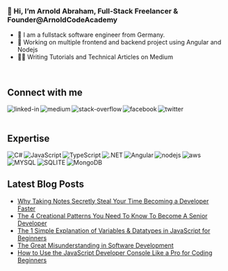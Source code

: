 ### 👋 Hi, I’m Arnold Abraham, Full-Stack Freelancer & Founder@ArnoldCodeAcademy

- 🔎 I am a fullstack software engineer from Germany.
- 🔭 Working on multiple frontend and backend project using Angular and Nodejs
- ✍🏻 Writing Tutorials and Technical Articles on Medium
<br>

## Connect with me
[<img align="left" alt="linked-in" src="https://img.shields.io/badge/linkedin-%230077B5.svg?&style=for-the-badge&logo=linkedin&logoColor=white" />](https://www.linkedin.com/in/arnold-abraham/)
[<img align="left" alt="medium" src="https://img.shields.io/badge/medium-%2312100E.svg?&style=for-the-badge&logo=medium&logoColor=white" />](https://arnoldcode.medium.com/)
[<img align="left" alt="stack-overflow" src="https://img.shields.io/badge/stack%20overflow-FE7A16?logo=stack-overflow&logoColor=white&style=for-the-badge" />](https://stackoverflow.com/users/16640576/arnold-abraham)
[<img align="left" alt="facebook" src="https://img.shields.io/badge/facebook-%231877F2.svg?&style=for-the-badge&logo=facebook&logoColor=white" />](https://www.facebook.com/arnold.abraham.5817)
[<img align="left" alt="twitter" src="https://img.shields.io/badge/twitter-%231DA1F2.svg?&style=for-the-badge&logo=twitter&logoColor=white" />](https://twitter.com/ArnoldAbrahamP1)
<br>
<br>
## Expertise

<img align="left" alt="C#" src="https://img.shields.io/badge/C%23-239120?style=for-the-badge&logo=c-sharp&logoColor=white" />
<img align="left" alt="JavaScript" src="https://img.shields.io/badge/JavaScript-323330?style=for-the-badge&logo=javascript&logoColor=F7DF1E" />
<img align="left" alt="TypeScript" src="https://img.shields.io/badge/TypeScript-007ACC?style=for-the-badge&logo=typescript&logoColor=white" />
<img align="left" alt=".NET" src="https://img.shields.io/badge/.NET-5C2D91?style=for-the-badge&logo=.net&logoColor=white" />
<img align="left" alt="Angular" src="https://img.shields.io/badge/Angular-DD0031?style=for-the-badge&logo=angular&logoColor=white" />
<img align="left" alt="nodejs" src="https://img.shields.io/badge/node.js%20-%2343853D.svg?&style=for-the-badge&logo=node.js&logoColor=white" />
<img align="left" alt="aws" src="https://img.shields.io/badge/Amazon%20AWS-%23232F3E?logo=amazon-aws&logoColor=white&style=for-the-badge" />
<img align="left" alt="MYSQL" src="https://img.shields.io/badge/MySQL-00000F?style=for-the-badge&logo=mysql&logoColor=white" />
<img align="left" alt="SQLITE" src="https://img.shields.io/badge/SQLite-07405E?style=for-the-badge&logo=sqlite&logoColor=white" />
<img align="left" alt="MongoDB" src="https://img.shields.io/badge/MongoDB-4EA94B?style=for-the-badge&logo=mongodb&logoColor=white" />
<br>
<br>

## Latest Blog Posts
<!-- BLOG-POST-LIST:START -->
- [Why Taking Notes Secretly Steal Your Time Becoming a Developer Faster](https://medium.com/codex/why-taking-notes-secretly-steal-your-time-becoming-a-developer-faster-d96c13093f80?source=rss-857fb75dacea------2)
- [The 4 Creational Patterns You Need To Know To Become A Senior Developer](https://javascript.plainenglish.io/the-4-creational-patterns-you-need-to-know-to-become-a-senior-developer-e2d8c0a26b8f?source=rss-857fb75dacea------2)
- [The 1 Simple Explanation of Variables &amp; Datatypes in JavaScript for Beginners](https://javascript.plainenglish.io/the-1-simple-explanation-of-variables-datatypes-in-javascript-for-beginners-befc1a05dcc4?source=rss-857fb75dacea------2)
- [The Great Misunderstanding in Software Development](https://medium.com/geekculture/the-great-misunderstanding-in-software-development-589a3aa63e8f?source=rss-857fb75dacea------2)
- [How to Use the JavaScript Developer Console Like a Pro for Coding Beginners](https://javascript.plainenglish.io/how-to-use-the-javascript-developer-console-like-a-pro-for-coding-beginners-f64f9ece2c5f?source=rss-857fb75dacea------2)
<!-- BLOG-POST-LIST:END -->
